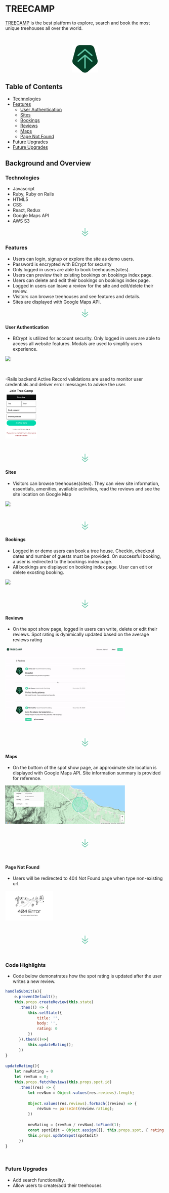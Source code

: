 # TREECAMP
[TREECAMP](https://tree-camp.herokuapp.com/#/ "TeeCamp Homepage") is the best platform to explore, search and book the most unique treehouses all over the world. 

<p>&nbsp;</p>
<div align="center">
  <a href="https://tree-camp.herokuapp.com/#/"><img width="80px" src="app/assets/images/tree_camp_logo.png"></a>
</div>

## Table of Contents 

- [Technologies](#technologies)
- [Features](#features)
  * [User Authentication](#user-authentication)
  * [Sites](#Sites)
  * [Bookings](#bookings)
  * [Reviews](#reviews)
  * [Maps](#maps)
  * [Page Not Found](#page-not-found)
- [Future Upgrades](#future-upgrades)
- [Future Upgrades](#future-upgrades)

## Background and Overview
### Technologies
- Javascript
- Ruby, Ruby on Rails
- HTML5
- CSS
- React, Redux
- Google Maps API
- AWS S3

<div align="center">
  <a href="https://tree-camp.herokuapp.com/#/"><img width="20px" src="app/assets/images/arrow_down.png"></a>
</div>

### Features
- Users can login, signup or explore the site as demo users.
- Password is encrypted with BCrypt for security 
- Only logged in users are able to book treehouses(sites). 
- Users can preview their existing bookings on bookings index page.
- Users can delete and edit their bookings on bookings index page.
- Logged in users can leave a review for the site and edit/delete their review.
- Visitors can browse treehouses and see features and details.
- Sites are displayed with Google Maps API.

<div align="center">
  <a href="https://tree-camp.herokuapp.com/#/"><img width="20px" src="app/assets/images/arrow_down.png"></a>
</div>

#### User Authentication
- BCrypt is utilized for account security. Only logged in users are able to access all website features. Modals are used to simplify users experience.
<div>
  <img width="75%" src="readme/user_auth.gif">
</div>
<p>&nbsp;</p>
-Rails backend Active Record validations are used to monitor user credentials and deliver error messages to advise the user.
<div>
  <img width="20%" src="readme/user_auth_img.png">
</div>
<p>&nbsp;</p>
<div align="center">
  <a href="https://tree-camp.herokuapp.com/#/"><img width="20px" src="app/assets/images/arrow_down.png"></a>
</div>

#### Sites
- Visitors can browse treehouses(sites). They can view site information, essentials, amenities, available activities, read the reviews and see the site location on Google Map
<div >
  <img width="75%" src="readme/site.gif">
</div>
<p>&nbsp;</p>
<div align="center">
  <a href="https://tree-camp.herokuapp.com/#/"><img width="20px" src="app/assets/images/arrow_down.png"></a>
</div>

#### Bookings
- Logged in or demo users can book a tree house. Checkin, checkout dates and number of guests must be provided. On successful booking, a user is redirected to the bookings index page.
- All bookings are displayed on booking index page. User can edit or delete exosting booking.
<div>
  <img width="75%" src="readme/booking2.gif">
</div>
<p>&nbsp;</p>
<div align="center">
  <a href="https://tree-camp.herokuapp.com/#/"><img width="20px" src="app/assets/images/arrow_down.png"></a>
</div>

#### Reviews
- On the spot show page, logged in users can write, delete or edit their reviews. Spot rating is dynimically updated based on the average reviews rating
<div>
  <img width="75%" src="readme/reviews.gif">
</div>
<p>&nbsp;</p>
<div align="center">
  <a href="https://tree-camp.herokuapp.com/#/"><img width="20px" src="app/assets/images/arrow_down.png"></a>
</div>

#### Maps
- On the bottom of the spot show page, an approximate site location is displayed with Google Maps API. Site information summary is provided for reference.
<div>
  <img width="75%" src="readme/map.png">
</div>
<p>&nbsp;</p>
<div align="center">
  <a href="https://tree-camp.herokuapp.com/#/"><img width="20px" src="app/assets/images/arrow_down.png"></a>
</div>
<p>&nbsp;</p>

#### Page Not Found
- Users will be redirected to 404 Not Found page when type non-existing url.
<div>
  <img width="30%" src="readme/notfound.png">
</div>
<p>&nbsp;</p>
<div align="center">
  <a href="https://tree-camp.herokuapp.com/#/"><img width="20px" src="app/assets/images/arrow_down.png"></a>
</div>
<p>&nbsp;</p>

### Code Highlights
- Code below demonstrates how the spot rating is updated after the user writes a new review.
```javascript
handleSubmit(e){
    e.preventDefault();
    this.props.createReview(this.state)
      .then(() => {
          this.setState({
              title: '',
              body: '',
              rating: 0
          })
      }).then(()=>{
          this.updateRating();
      })
}

updateRating(){
    let newRating = 0
    let revSum = 0;
    this.props.fetchReviews(this.props.spot.id)
      .then((res) => {
          let revNum = Object.values(res.reviews).length;

          Object.values(res.reviews).forEach((review) => {
              revSum += parseInt(review.rating);
          })

          newRating = (revSum / revNum).toFixed(1);
          const spotEdit = Object.assign({}, this.props.spot, { rating: newRating * 10 });
          this.props.updateSpot(spotEdit)
      })
}
```
<p>&nbsp;</p>

### Future Upgrades
- Add search functionality.
- Allow users to create/add their treehouses
